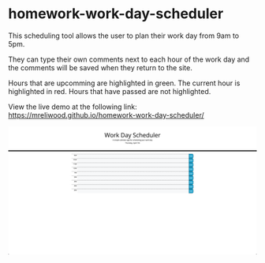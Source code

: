 # homework-work-day-scheduler

This scheduling tool allows the user to plan their work day from 9am to 5pm.

They can type their own comments next to each hour of the work day and the comments will be saved when they return to the site.

Hours that are upcomming are highlighted in green.
The current hour is highlighted in red.
Hours that have passed are not highlighted.

View the live demo at the following link:
https://mreliwood.github.io/homework-work-day-scheduler/

![Screenshot of scheduler](/assets/images/Screen%20Shot%202022-04-07%20at%2010.15.44%20PM.png)